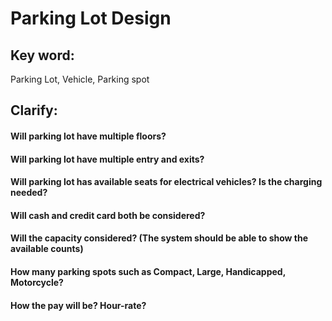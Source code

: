 # Parking Lot Design
## Key word:
Parking Lot, Vehicle, Parking spot
## Clarify:
#### Will parking lot have multiple floors?
#### Will parking lot have multiple entry and exits?
#### Will parking lot has available seats for electrical vehicles? Is the charging needed?
#### Will cash and credit card both be considered?
#### Will the capacity considered? (The system should be able to show the available counts)
#### How many parking spots such as Compact, Large, Handicapped, Motorcycle?
#### How the pay will be? Hour-rate?
#### 
#### 
#### 
#### 


